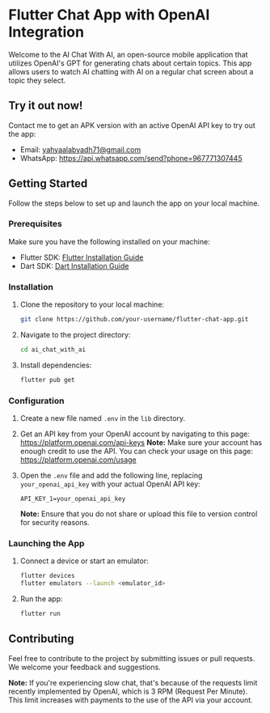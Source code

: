 # Flutter Chat App with OpenAI Integration

Welcome to the AI Chat With AI, an open-source mobile application that utilizes OpenAI's GPT for generating chats about certain topics. This app allows users to watch AI chatting with AI on a regular chat screen about a topic they select.

## Try it out now!
Contact me to get an APK version with an active OpenAI API key to try out the app:
- Email: yahyaalabyadh71@gmail.com
- WhatsApp: https://api.whatsapp.com/send?phone=967771307445

## Getting Started

Follow the steps below to set up and launch the app on your local machine.

### Prerequisites

Make sure you have the following installed on your machine:

- Flutter SDK: [Flutter Installation Guide](https://flutter.dev/docs/get-started/install)
- Dart SDK: [Dart Installation Guide](https://dart.dev/get-dart)

### Installation

1. Clone the repository to your local machine:

   ```bash
   git clone https://github.com/your-username/flutter-chat-app.git
   ```

2. Navigate to the project directory:

   ```bash
   cd ai_chat_with_ai
   ```

3. Install dependencies:

   ```bash
   flutter pub get
   ```

### Configuration

1. Create a new file named `.env` in the `lib` directory.
 
2. Get an API key from your OpenAI account by navigating to this page: https://platform.openai.com/api-keys
**Note:** Make sure your account has enough credit to use the API. You can check your usage on this page: https://platform.openai.com/usage

4. Open the `.env` file and add the following line, replacing `your_openai_api_key` with your actual OpenAI API key:

   ```
   API_KEY_1=your_openai_api_key
   ```

   **Note:** Ensure that you do not share or upload this file to version control for security reasons.

### Launching the App

1. Connect a device or start an emulator:

   ```bash
   flutter devices
   flutter emulators --launch <emulator_id>
   ```

2. Run the app:

   ```bash
   flutter run
   ```

## Contributing

Feel free to contribute to the project by submitting issues or pull requests. We welcome your feedback and suggestions.

**Note:** If you're experiencing slow chat, that's because of the requests limit recently implemented by OpenAI, which is 3 RPM (Request Per Minute). This limit increases with payments to the use of the API via your account.
